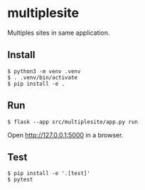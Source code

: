 # multiplesite

Multiples sites in same application.

## Install

```
$ python3 -m venv .venv
$ . .venv/bin/activate
$ pip install -e .
```

## Run

```
$ flask --app src/multiplesite/app.py run
```

Open http://127.0.0.1:5000 in a browser.


## Test

```
$ pip install -e '.[test]'
$ pytest
```
